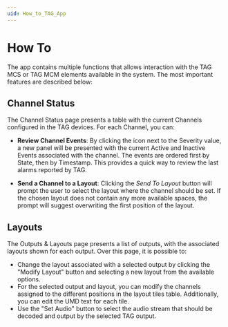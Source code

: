 ```yaml
---
uid: How_to_TAG_App
---
```


# How To

The app contains multiple functions that allows interaction with the TAG MCS or TAG MCM elements available in the system.
The most important features are described below:

## Channel Status
The Channel Status page presents a table with the current Channels configured in the TAG devices. For each Channel, you can:

- **Review Channel Events**: By clicking the icon next to the Severity value, a new panel will be presented with the current Active and Inactive Events associated with the channel. The events are ordered first by State, then by Timestamp. This provides a quick way to review the last alarms reported by TAG.
  
- **Send a Channel to a Layout**: Clicking the *Send To Layout* button will prompt the user to select the layout where the channel should be set. If the chosen layout does not contain any more available spaces, the prompt will suggest overwriting the first position of the layout.


## Layouts
The Outputs & Layouts page presents a list of outputs, with the associated layouts shown for each output. Over this page, it is possible to:

- Change the layout associated with a selected output by clicking the "Modify Layout" button and selecting a new layout from the available options.
- For the selected output and layout, you can modify the channels assigned to the different positions in the layout tiles table. Additionally, you can edit the UMD text for each tile.
- Use the "Set Audio" button to select the audio stream that should be decoded and output by the selected TAG output.
